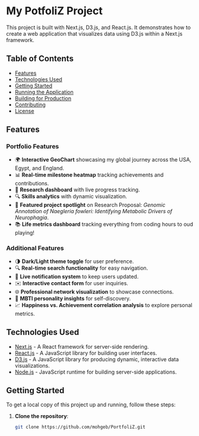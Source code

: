 # My PotfoliZ  Project

This project is built with Next.js, D3.js, and React.js. It demonstrates how to create a web application that visualizes data using D3.js within a Next.js framework.

## Table of Contents

- [Features](#features)
- [Technologies Used](#technologies-used)
- [Getting Started](#getting-started)
- [Running the Application](#running-the-application)
- [Building for Production](#building-for-production)
- [Contributing](#contributing)
- [License](#license)

## Features

### Portfolio Features
- 🌍 **Interactive GeoChart** showcasing my global journey across the USA, Egypt, and England.
- 📊 **Real-time milestone heatmap** tracking achievements and contributions.
- 🧠 **Research dashboard** with live progress tracking.
- 🔍 **Skills analytics** with dynamic visualization.
- 🧬 **Featured project spotlight** on Research Proposal: *Genomic Annotation of Naegleria fowleri: Identifying Metabolic Drivers of Neurophagia*.
- 📚 **Life metrics dashboard** tracking everything from coding hours to oud playing!

### Additional Features
- 🌗 **Dark/Light theme toggle** for user preference.
- 🔍 **Real-time search functionality** for easy navigation.
- 🔔 **Live notification system** to keep users updated.
- ✉️ **Interactive contact form** for user inquiries.
- 🌐 **Professional network visualization** to showcase connections.
- 🧩 **MBTI personality insights** for self-discovery.
- 📈 **Happiness vs. Achievement correlation analysis** to explore personal metrics.

## Technologies Used

- [Next.js](https://nextjs.org/) - A React framework for server-side rendering.
- [React.js](https://reactjs.org/) - A JavaScript library for building user interfaces.
- [D3.js](https://d3js.org/) - A JavaScript library for producing dynamic, interactive data visualizations.
- [Node.js](https://nodejs.org/) - JavaScript runtime for building server-side applications.

## Getting Started

To get a local copy of this project up and running, follow these steps:

1. **Clone the repository**:
   ```bash
   git clone https://github.com/mohgeb/PortfoliZ.git
